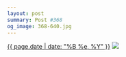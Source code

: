 ```yaml
---
layout: post
summary: Post #368
og_image: 368-640.jpg
---
```


<p>
  <time><a href="/368">{{ page.date | date: "%B %e, %Y" }}</a></time>
  <a href="/368"><img src="{{ site.assets_url }}/368-320.jpg" srcset="{{ site.assets_url }}/368-640.jpg 640w, {{ site.assets_url }}/368-480.jpg 480w, {{ site.assets_url }}/368-320.jpg 320w, {{ site.assets_url }}/368-160.jpg 160w" sizes="(min-width: 700px) 50vw, calc(100vw - 2rem)" /></a>
</p>
